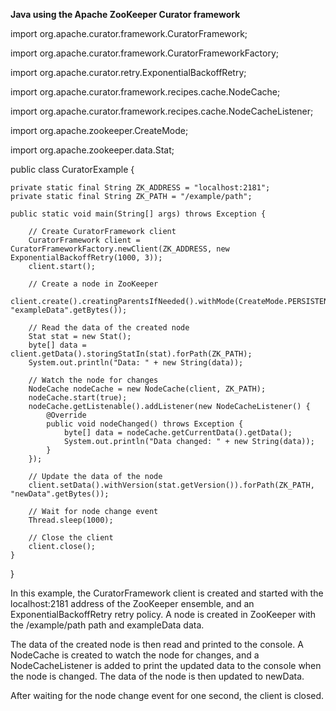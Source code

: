 **Java using the Apache ZooKeeper Curator framework**

import org.apache.curator.framework.CuratorFramework;

import org.apache.curator.framework.CuratorFrameworkFactory;

import org.apache.curator.retry.ExponentialBackoffRetry;

import org.apache.curator.framework.recipes.cache.NodeCache;

import org.apache.curator.framework.recipes.cache.NodeCacheListener;

import org.apache.zookeeper.CreateMode;

import org.apache.zookeeper.data.Stat;

public class CuratorExample {
    
    private static final String ZK_ADDRESS = "localhost:2181";
    private static final String ZK_PATH = "/example/path";
    
    public static void main(String[] args) throws Exception {
        
        // Create CuratorFramework client
        CuratorFramework client = CuratorFrameworkFactory.newClient(ZK_ADDRESS, new ExponentialBackoffRetry(1000, 3));
        client.start();
        
        // Create a node in ZooKeeper
        client.create().creatingParentsIfNeeded().withMode(CreateMode.PERSISTENT).forPath(ZK_PATH, "exampleData".getBytes());
        
        // Read the data of the created node
        Stat stat = new Stat();
        byte[] data = client.getData().storingStatIn(stat).forPath(ZK_PATH);
        System.out.println("Data: " + new String(data));
        
        // Watch the node for changes
        NodeCache nodeCache = new NodeCache(client, ZK_PATH);
        nodeCache.start(true);
        nodeCache.getListenable().addListener(new NodeCacheListener() {
            @Override
            public void nodeChanged() throws Exception {
                byte[] data = nodeCache.getCurrentData().getData();
                System.out.println("Data changed: " + new String(data));
            }
        });
        
        // Update the data of the node
        client.setData().withVersion(stat.getVersion()).forPath(ZK_PATH, "newData".getBytes());
        
        // Wait for node change event
        Thread.sleep(1000);
        
        // Close the client
        client.close();
    }
}

In this example, the CuratorFramework client is created and started with the localhost:2181 address of the ZooKeeper ensemble, and an ExponentialBackoffRetry retry policy. A node is created in ZooKeeper with the /example/path path and exampleData data.

The data of the created node is then read and printed to the console. 
A NodeCache is created to watch the node for changes, and a NodeCacheListener is added to print the updated data to the console 
when the node is changed. The data of the node is then updated to newData.

After waiting for the node change event for one second, the client is closed.

